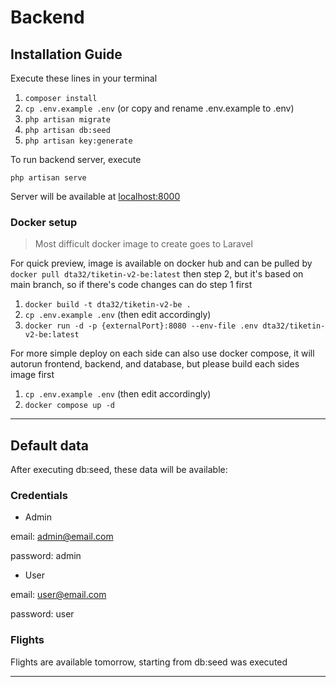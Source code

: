 # Backend

## Installation Guide

Execute these lines in your terminal

1. `composer install`
1. `cp .env.example .env` (or copy and rename .env.example to .env)
1. `php artisan migrate`
1. `php artisan db:seed`
1. `php artisan key:generate`

To run backend server, execute

`php artisan serve`

Server will be available at [localhost:8000](localhost:8000)

### Docker setup

> Most difficult docker image to create goes to Laravel

For quick preview, image is available on docker hub and can be pulled by `docker pull dta32/tiketin-v2-be:latest` then step 2, but it's based on main branch, so if there's code changes can do step 1 first

1. `docker build -t dta32/tiketin-v2-be .`
1. `cp .env.example .env` (then edit accordingly)
1. `docker run -d -p {externalPort}:8080 --env-file .env dta32/tiketin-v2-be:latest`

For more simple deploy on each side can also use docker compose, it will autorun frontend, backend, and database, but please build each sides image first

1. `cp .env.example .env` (then edit accordingly)
1. `docker compose up -d`

---

## Default data

After executing db:seed, these data will be available:

### Credentials

- Admin

email: <admin@email.com>

password: admin

- User

email: <user@email.com>

password: user

### Flights

Flights are available tomorrow, starting from db:seed was executed

---
